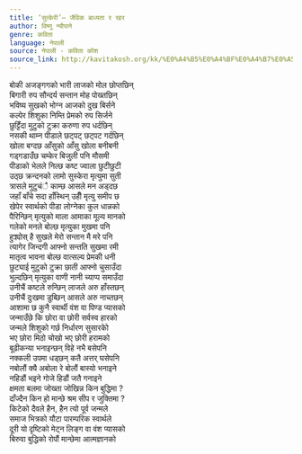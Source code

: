 ```yaml
---
title: ‘सुत्केरी’— जैविक बाध्यता र रहर
author: विष्णु न्यौपाने
genre: कविता
language: नेपाली
source: नेपाली - कविता कोश
source_link: http://kavitakosh.org/kk/%E0%A4%B5%E0%A4%BF%E0%A4%B7%E0%A5%8D%E0%A4%A3%E0%A5%81_%E0%A4%A8%E0%A5%8D%E0%A4%AF%E0%A5%8C%E0%A4%AA%E0%A4%BE%E0%A4%A8%E0%A5%87
---
```


बोकी अजङ्गगको भारी लाजको मोल छोप्तछिन्  
बिगारी रुप सौन्दर्य सन्तान मोह पोख्तछिन्  
भविष्य सुखको भोग्न आजको दुख बिर्सने  
कल्पेर शिशुका निम्ति प्रेमको रुप सिर्जने  
छुट्टिँदा मुटुको टुक्रा करुणा रुप धर्दछिन्  
नसकी थाम्न पीडाले छट्पट् छट्पट गर्दछिन्  
खोला बग्दछ आँसुको आँसु खोला बनीबनी  
गड्गडाउँछ चम्केर बिजुली पनि मौसमी  
पीडाको भेलले निल्छ कष्ट ज्वाला छुटीछुटी  
उठ्छ क्रन्दनको लामो सुस्केरा मृत्युमा सुती  
त्रासले मुटुचंै काम्छ आसले मन अड्दछ  
जहाँ बाँचे सदा हाँस्थिन् उहीँ मृत्यु समीप छ  
खेपेर स्वार्थको पीडा लोग्नेका कुल धान्नको  
पैरिन्छिन् मृत्युको माला आमाका मूल्य मानको  
गलेको मनले बोल्छ मृत्युका मुखमा पनि  
हुक्र्योस् है सुखले मेरो सन्तान मै मरे पनि  
त्यागेर जिन्दगी आफ्नो सन्तति सुखमा रमी  
मातृत्व भावना बोल्छ वात्सल्य प्रेमकी धनी  
छुट्याई मुटुको टुक्रा छाती आफ्नो चुसाउँदा  
भुल्दछिन् मृत्युका वाणी नानी च्याप्प समाउँदा  
उनीचैं कष्टले रुन्छिन् लाजले अरु हाँस्तछन्  
उनीचैं दुःखमा डुब्छिन् आसले अरु नाच्तछन्  
आशामा छ कुनै स्वार्थी वंश वा पिण्ड प्यासको  
जन्माउँछे कि छोरा वा छोरी सर्वस्व हारको  
जन्मले शिशुको गर्छ निर्धारण सुसारकोे  
भए छोरा मिठो चोखो भए छोरी हरामको  
बूढीकन्या भनाइन्छन् विहे नभै बसेपनि  
नक्कली उपमा धड्छन् कतै अत्तर् घसेपनि  
नबोलौं क्यै अबोला रे बोलौं बास्यो भनाइने  
नहिडौं भइने गोजे हिडौं जतै गनाइने  
क्षमता बलमा जोख्ता जोखिन्न किन बुद्धिमा ?  
दाँज्दैन किन हो मान्छे श्रम सीप र जुक्तिमा ?  
किटेको दैवले हैन, हैन त्यो पूर्व जन्मले  
समाज भित्रको यौटा पारम्परिक स्वार्थले  
दूरी यो दृष्टिको मेट्न लिङ्ग वा वंश प्यासको  
बिरुवा बुद्धिको रोपौं मान्छेमा आत्मज्ञानको
